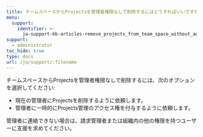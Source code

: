 ```yaml
---
title: チームスペースからProjectsを管理者権限なしで削除するにはどうすればいいですか？
menu:
  support:
    identifier: >-
      ja-support-kb-articles-remove_projects_from_team_space_without_admin_privileges
support:
  - administrator
toc_hide: true
type: docs
url: /ja/support/:filename
---
```

チームスペースからProjectsを管理者権限なしで削除するには、次のオプションを選択してください:

- 現在の管理者にProjectsを削除するように依頼します。
- 管理者に一時的にProjects管理のアクセス権を付与するように依頼します。

管理者に連絡できない場合は、請求管理者または組織内の他の権限を持つユーザーに支援を求めてください。